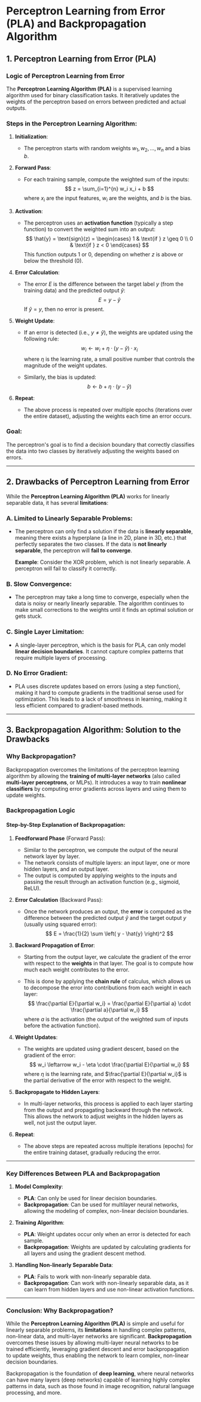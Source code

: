 # Perceptron Learning from Error (PLA) and Backpropagation Algorithm

## 1. Perceptron Learning from Error (PLA)

### Logic of Perceptron Learning from Error

The **Perceptron Learning Algorithm (PLA)** is a supervised learning algorithm used for binary classification tasks. It iteratively updates the weights of the perceptron based on errors between predicted and actual outputs.

### Steps in the Perceptron Learning Algorithm:
1. **Initialization**:
   - The perceptron starts with random weights $w_1, w_2, \dots, w_n$ and a bias $b$.

2. **Forward Pass**:
   - For each training sample, compute the weighted sum of the inputs:
   $$
   z = \sum_{i=1}^{n} w_i x_i + b
   $$
   where $x_i$ are the input features, $w_i$ are the weights, and $b$ is the bias.

3. **Activation**:
   - The perceptron uses an **activation function** (typically a step function) to convert the weighted sum into an output:
   $$
   \hat{y} = \text{sign}(z) =
   \begin{cases}
   1 & \text{if } z \geq 0 \\
   0 & \text{if } z < 0
   \end{cases}
   $$
   This function outputs 1 or 0, depending on whether $z$ is above or below the threshold (0).

4. **Error Calculation**:
   - The error $E$ is the difference between the target label $y$ (from the training data) and the predicted output $\hat{y}$:
   $$
   E = y - \hat{y}
   $$
   If $\hat{y} = y$, then no error is present.

5. **Weight Update**:
   - If an error is detected (i.e., $y \neq \hat{y}$), the weights are updated using the following rule:
   $$
   w_i \leftarrow w_i + \eta \cdot (y - \hat{y}) \cdot x_i
   $$
   where $\eta$ is the learning rate, a small positive number that controls the magnitude of the weight updates.

   - Similarly, the bias is updated:
   $$
   b \leftarrow b + \eta \cdot (y - \hat{y})
   $$

6. **Repeat**:
   - The above process is repeated over multiple epochs (iterations over the entire dataset), adjusting the weights each time an error occurs.

### Goal:
The perceptron's goal is to find a decision boundary that correctly classifies the data into two classes by iteratively adjusting the weights based on errors.

---

## 2. Drawbacks of Perceptron Learning from Error

While the **Perceptron Learning Algorithm (PLA)** works for linearly separable data, it has several **limitations**:

### A. Limited to Linearly Separable Problems:
- The perceptron can only find a solution if the data is **linearly separable**, meaning there exists a hyperplane (a line in 2D, plane in 3D, etc.) that perfectly separates the two classes. If the data is **not linearly separable**, the perceptron will **fail to converge**. 

  **Example**: Consider the XOR problem, which is not linearly separable. A perceptron will fail to classify it correctly.

### B. Slow Convergence:
- The perceptron may take a long time to converge, especially when the data is noisy or nearly linearly separable. The algorithm continues to make small corrections to the weights until it finds an optimal solution or gets stuck.

### C. Single Layer Limitation:
- A single-layer perceptron, which is the basis for PLA, can only model **linear decision boundaries**. It cannot capture complex patterns that require multiple layers of processing.

### D. No Error Gradient:
- PLA uses discrete updates based on errors (using a step function), making it hard to compute gradients in the traditional sense used for optimization. This leads to a lack of smoothness in learning, making it less efficient compared to gradient-based methods.

---

## 3. Backpropagation Algorithm: Solution to the Drawbacks

### Why Backpropagation?

Backpropagation overcomes the limitations of the perceptron learning algorithm by allowing the **training of multi-layer networks** (also called **multi-layer perceptrons**, or MLPs). It introduces a way to train **nonlinear classifiers** by computing error gradients across layers and using them to update weights.

### Backpropagation Logic

#### Step-by-Step Explanation of Backpropagation:

1. **Feedforward Phase** (Forward Pass):
   - Similar to the perceptron, we compute the output of the neural network layer by layer. 
   - The network consists of multiple layers: an input layer, one or more hidden layers, and an output layer.
   - The output is computed by applying weights to the inputs and passing the result through an activation function (e.g., sigmoid, ReLU).

2. **Error Calculation** (Backward Pass):
   - Once the network produces an output, the **error** is computed as the difference between the predicted output $\hat{y}$ and the target output $y$ (usually using squared error):
   $$
   E = \frac{1}{2} \sum \left( y - \hat{y} \right)^2
   $$

3. **Backward Propagation of Error**:
   - Starting from the output layer, we calculate the gradient of the error with respect to the **weights** in that layer. The goal is to compute how much each weight contributes to the error.
   
   - This is done by applying the **chain rule** of calculus, which allows us to decompose the error into contributions from each weight in each layer:
   $$
   \frac{\partial E}{\partial w_i} = \frac{\partial E}{\partial a} \cdot \frac{\partial a}{\partial w_i}
   $$
   where $a$ is the activation (the output of the weighted sum of inputs before the activation function).

4. **Weight Updates**:
   - The weights are updated using gradient descent, based on the gradient of the error:
   $$
   w_i \leftarrow w_i - \eta \cdot \frac{\partial E}{\partial w_i}
   $$
   where $\eta$ is the learning rate, and $\frac{\partial E}{\partial w_i}$ is the partial derivative of the error with respect to the weight.

5. **Backpropagate to Hidden Layers**:
   - In multi-layer networks, this process is applied to each layer starting from the output and propagating backward through the network. This allows the network to adjust weights in the hidden layers as well, not just the output layer.

6. **Repeat**:
   - The above steps are repeated across multiple iterations (epochs) for the entire training dataset, gradually reducing the error.

---

### Key Differences Between PLA and Backpropagation

1. **Model Complexity**:
   - **PLA**: Can only be used for linear decision boundaries.
   - **Backpropagation**: Can be used for multilayer neural networks, allowing the modeling of complex, non-linear decision boundaries.

2. **Training Algorithm**:
   - **PLA**: Weight updates occur only when an error is detected for each sample.
   - **Backpropagation**: Weights are updated by calculating gradients for all layers and using the gradient descent method.

3. **Handling Non-linearly Separable Data**:
   - **PLA**: Fails to work with non-linearly separable data.
   - **Backpropagation**: Can work with non-linearly separable data, as it can learn from hidden layers and use non-linear activation functions.

---

### Conclusion: Why Backpropagation?

While the **Perceptron Learning Algorithm (PLA)** is simple and useful for linearly separable problems, its **limitations** in handling complex patterns, non-linear data, and multi-layer networks are significant. **Backpropagation** overcomes these issues by allowing multi-layer neural networks to be trained efficiently, leveraging gradient descent and error backpropagation to update weights, thus enabling the network to learn complex, non-linear decision boundaries.

Backpropagation is the foundation of **deep learning**, where neural networks can have many layers (deep networks) capable of learning highly complex patterns in data, such as those found in image recognition, natural language processing, and more.
